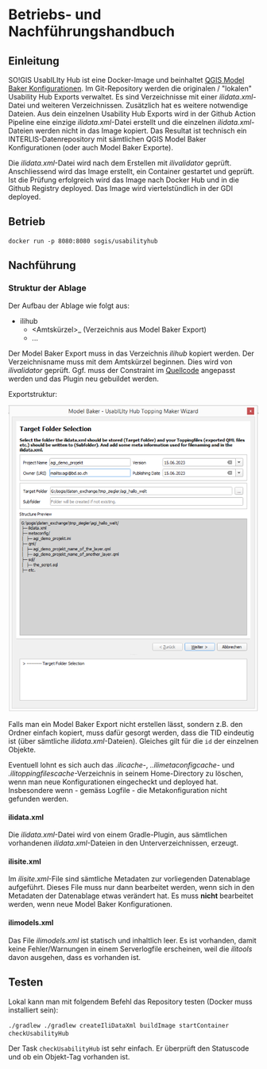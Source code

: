 # Betriebs- und Nachführungshandbuch

## Einleitung
SO!GIS UsabILIty Hub ist eine Docker-Image und beinhaltet [QGIS Model Baker Konfigurationen](https://opengisch.github.io/QgisModelBaker/en/background_info/repositories/). Im Git-Repository werden die originalen / "lokalen" Usability Hub Exports verwaltet. Es sind Verzeichnisse mit einer _ilidata.xml_-Datei und weiteren Verzeichnissen. Zusätzlich hat es weitere notwendige Dateien. Aus dein einzelnen Usability Hub Exports wird in der Github Action Pipeline eine einzige _ilidata.xml_-Datei erstellt und die einzelnen _ilidata.xml_-Dateien werden nicht in das Image kopiert. Das Resultat ist technisch ein INTERLIS-Datenrepository mit sämtlichen QGIS Model Baker Konfigurationen (oder auch Model Baker Exporte).

Die _ilidata.xml_-Datei wird nach dem Erstellen mit _ilivalidator_ geprüft. Anschliessend wird das Image erstellt, ein Container gestartet und geprüft. Ist die Prüfung erfolgreich wird das Image nach Docker Hub und in die Github Registry deployed. Das Image wird viertelstündlich in der GDI deployed.


## Betrieb
```
docker run -p 8080:8080 sogis/usabilityhub
```

## Nachführung

### Struktur der Ablage
Der Aufbau der Ablage wie folgt aus:  

* ilihub
  - <Amtskürzel>_<Projekname> (Verzeichnis aus Model Baker Export)
  - ...

Der Model Baker Export muss in das Verzeichnis _ilihub_ kopiert werden. Der Verzeichnisname muss mit dem Amtskürzel beginnen. Dies wird von _ilivalidator_ geprüft. Ggf. muss der Constraint im [Quellcode](https://github.com/sogis/interlis-repository-creator/blob/master/src/main/resources/DatasetIdx16.ili) angepasst werden und das Plugin neu gebuildet werden.

Exportstruktur:

![Exportstruktur](./model_baker_struktur.png)


Falls man ein Model Baker Export nicht erstellen lässt, sondern z.B. den Ordner einfach kopiert, muss dafür gesorgt werden, dass die TID eindeutig ist (über sämtliche _ilidata.xml_-Dateien). Gleiches gilt für die `id` der einzelnen Objekte. 

Eventuell lohnt es sich auch das _.ilicache_-, _..ilimetaconfigcache_- und _.ilitoppingfilescache_-Verzeichnis in seinem Home-Directory zu löschen, wenn man neue Konfigurationen eingecheckt und deployed hat. Insbesondere wenn - gemäss Logfile - die Metakonfiguration nicht gefunden werden.

#### ilidata.xml
Die _ilidata.xml_-Datei wird von einem Gradle-Plugin, aus sämtlichen vorhandenen _ilidata.xml_-Dateien in den Unterverzeichnissen, erzeugt.

#### ilisite.xml
Im _ilisite.xml_-File sind sämtliche Metadaten zur vorliegenden Datenablage aufgeführt. Dieses File muss nur dann bearbeitet werden, wenn sich in den Metadaten der Datenablage etwas verändert hat. Es muss **nicht** bearbeitet werden, wenn neue Model Baker Konfigurationen.

#### ilimodels.xml
Das File _ilimodels.xml_ ist statisch und inhaltlich leer. Es ist vorhanden, damit keine Fehler/Warnungen in einem Serverlogfile erscheinen, weil die _ilitools_ davon ausgehen, dass es vorhanden ist.


## Testen
Lokal kann man mit folgendem Befehl das Repository testen (Docker muss installiert sein):

```
./gradlew ./gradlew createIliDataXml buildImage startContainer checkUsabilityHub
```

Der Task `checkUsabilityHub` ist sehr einfach. Er überprüft den Statuscode und ob ein Objekt-Tag vorhanden ist.
